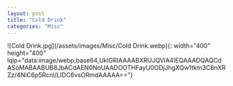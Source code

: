 ```yaml
---
layout: post
title: "Cold Drink"
categories: "Misc"
---
```

![Cold Drink.jpg](/assets/images/Misc/Cold Drink.webp){: width="400" height="400" lqip="data:image/webp;base64,UklGRlAAAABXRUJQVlA4IEQAAADQAQCdASoMABAABUB8JbACdAEN0NoUAADOOTHFayU0ODjJhgXQw1tkm3C8nXRZz/4NiC6p5Rcnl/LIDC6vsORmdAAAAA=="}

